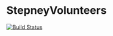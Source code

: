 # StepneyVolunteers

[![Build Status](https://travis-ci.org/stepneybankstables/StepneyVolunteers.svg?branch=master)](https://travis-ci.org/stepneybankstables/StepneyVolunteers)
